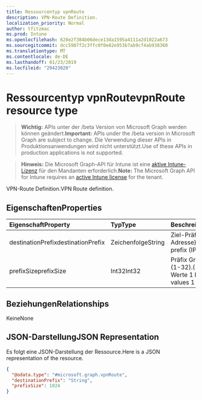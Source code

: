 ```yaml
---
title: Ressourcentyp vpnRoute
description: VPN-Route Definition.
localization_priority: Normal
author: tfitzmac
ms.prod: Intune
ms.openlocfilehash: 628e2f384b06dece13da1595a4111a2d1022a673
ms.sourcegitcommit: dcc5907f2c3ffc0f0e82e953b7ab9cf4ab938360
ms.translationtype: MT
ms.contentlocale: de-DE
ms.lasthandoff: 01/23/2019
ms.locfileid: "29423020"
---
```

# <a name="vpnroute-resource-type"></a><span data-ttu-id="11eef-103">Ressourcentyp vpnRoute</span><span class="sxs-lookup"><span data-stu-id="11eef-103">vpnRoute resource type</span></span>

> <span data-ttu-id="11eef-104">**Wichtig:** APIs unter der /beta Version von Microsoft Graph werden können geändert.</span><span class="sxs-lookup"><span data-stu-id="11eef-104">**Important:** APIs under the /beta version in Microsoft Graph are subject to change.</span></span> <span data-ttu-id="11eef-105">Die Verwendung dieser APIs in Produktionsanwendungen wird nicht unterstützt.</span><span class="sxs-lookup"><span data-stu-id="11eef-105">Use of these APIs in production applications is not supported.</span></span>

> <span data-ttu-id="11eef-106">**Hinweis:** Die Microsoft Graph-API für Intune ist eine [aktive Intune-Lizenz](https://go.microsoft.com/fwlink/?linkid=839381) für den Mandanten erforderlich.</span><span class="sxs-lookup"><span data-stu-id="11eef-106">**Note:** The Microsoft Graph API for Intune requires an [active Intune license](https://go.microsoft.com/fwlink/?linkid=839381) for the tenant.</span></span>

<span data-ttu-id="11eef-107">VPN-Route Definition.</span><span class="sxs-lookup"><span data-stu-id="11eef-107">VPN Route definition.</span></span>

## <a name="properties"></a><span data-ttu-id="11eef-108">Eigenschaften</span><span class="sxs-lookup"><span data-stu-id="11eef-108">Properties</span></span>
|<span data-ttu-id="11eef-109">Eigenschaft</span><span class="sxs-lookup"><span data-stu-id="11eef-109">Property</span></span>|<span data-ttu-id="11eef-110">Typ</span><span class="sxs-lookup"><span data-stu-id="11eef-110">Type</span></span>|<span data-ttu-id="11eef-111">Beschreibung</span><span class="sxs-lookup"><span data-stu-id="11eef-111">Description</span></span>|
|:---|:---|:---|
|<span data-ttu-id="11eef-112">destinationPrefix</span><span class="sxs-lookup"><span data-stu-id="11eef-112">destinationPrefix</span></span>|<span data-ttu-id="11eef-113">Zeichenfolge</span><span class="sxs-lookup"><span data-stu-id="11eef-113">String</span></span>|<span data-ttu-id="11eef-114">Ziel-Präfix (/ v6 IPv4-Adresse).</span><span class="sxs-lookup"><span data-stu-id="11eef-114">Destination prefix (IPv4/v6 address).</span></span>|
|<span data-ttu-id="11eef-115">prefixSize</span><span class="sxs-lookup"><span data-stu-id="11eef-115">prefixSize</span></span>|<span data-ttu-id="11eef-116">Int32</span><span class="sxs-lookup"><span data-stu-id="11eef-116">Int32</span></span>|<span data-ttu-id="11eef-117">Präfix Größe.</span><span class="sxs-lookup"><span data-stu-id="11eef-117">Prefix size.</span></span> <span data-ttu-id="11eef-118">(1-32).</span><span class="sxs-lookup"><span data-stu-id="11eef-118">(1-32).</span></span> <span data-ttu-id="11eef-119">Gültige Werte 1 bis 32</span><span class="sxs-lookup"><span data-stu-id="11eef-119">Valid values 1 to 32</span></span>|

## <a name="relationships"></a><span data-ttu-id="11eef-120">Beziehungen</span><span class="sxs-lookup"><span data-stu-id="11eef-120">Relationships</span></span>
<span data-ttu-id="11eef-121">Keine</span><span class="sxs-lookup"><span data-stu-id="11eef-121">None</span></span>

## <a name="json-representation"></a><span data-ttu-id="11eef-122">JSON-Darstellung</span><span class="sxs-lookup"><span data-stu-id="11eef-122">JSON Representation</span></span>
<span data-ttu-id="11eef-123">Es folgt eine JSON-Darstellung der Ressource.</span><span class="sxs-lookup"><span data-stu-id="11eef-123">Here is a JSON representation of the resource.</span></span>
<!-- {
  "blockType": "resource",
  "@odata.type": "microsoft.graph.vpnRoute"
}
-->
``` json
{
  "@odata.type": "#microsoft.graph.vpnRoute",
  "destinationPrefix": "String",
  "prefixSize": 1024
}
```




